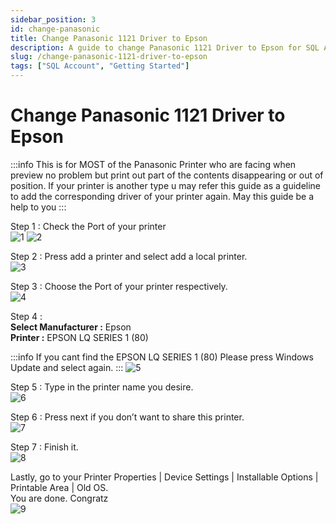 ```yaml
---
sidebar_position: 3
id: change-panasonic
title: Change Panasonic 1121 Driver to Epson
description: A guide to change Panasonic 1121 Driver to Epson for SQL Account
slug: /change-panasonic-1121-driver-to-epson
tags: ["SQL Account", "Getting Started"]
---
```


# Change Panasonic 1121 Driver to Epson   

:::info
This is for MOST of the Panasonic Printer who are facing when preview no problem
but print out part of the contents disappearing or out of position. If your printer is another
type u may refer this guide as a guideline to add the corresponding driver of your printer
again. May this guide be a help to you
:::

Step 1 : Check the Port of your printer   
   ![1](/img/getting-started/change-panasonic/1.png)
   ![2](/img/getting-started/change-panasonic/2.png)
 
Step 2 : Press add a printer and select add a local printer.   
   ![3](/img/getting-started/change-panasonic/3.png)   

Step 3 : Choose the Port of your printer respectively.   
   ![4](/img/getting-started/change-panasonic/4.png)   

Step 4 :   
**Select Manufacturer :** Epson            
  **Printer :** EPSON LQ SERIES 1 (80)



:::info
If you cant find the EPSON LQ SERIES 1 (80) Please press Windows Update and select again.
:::
   ![5](/img/getting-started/change-panasonic/5.png)   

Step 5 : Type in the printer name you desire.   
   ![6](/img/getting-started/change-panasonic/6.png)   

Step 6 : Press next if you don’t want to share this printer.   
   ![7](/img/getting-started/change-panasonic/7.png)   

Step 7 : Finish it.     
   ![8](/img/getting-started/change-panasonic/8.png)   

Lastly, go to your Printer Properties | Device Settings | Installable Options | Printable Area | Old OS.    
You are done. Congratz   
   ![9](/img/getting-started/change-panasonic/9.png)   



